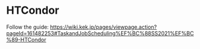 # HTCondor

Follow the guide: <https://wiki.kek.jp/pages/viewpage.action?pageId=161482253#TaskandJobScheduling%EF%BC%88SS2021%EF%BC%89-HTCondor>
